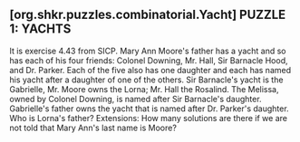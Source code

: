 
[org.shkr.puzzles.combinatorial.Yacht]
PUZZLE 1: YACHTS
---
It is exercise 4.43 from SICP.
Mary Ann Moore's father has a yacht and so has each of his four friends: Colonel Downing, Mr. Hall, Sir Barnacle Hood, and Dr. Parker. Each of the five also has one daughter and each has named his yacht after a daughter of one of the others. Sir Barnacle's yacht is the Gabrielle, Mr. Moore owns the Lorna; Mr. Hall the Rosalind. The Melissa, owned by Colonel Downing, is named after Sir Barnacle's daughter. Gabrielle's father owns the yacht that is named after Dr. Parker's daughter. Who is Lorna's father?
Extensions: How many solutions are there if we are not told that Mary Ann's last name is Moore?